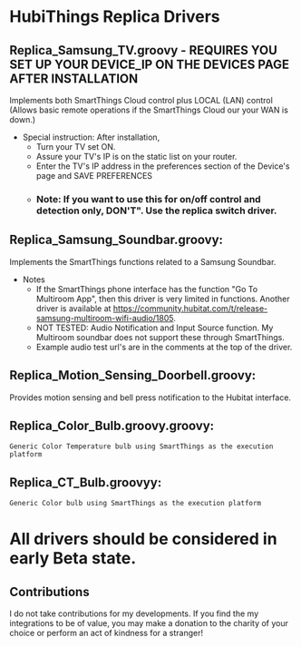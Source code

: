 # HubiThings Replica Drivers

## Replica_Samsung_TV.groovy - REQUIRES YOU SET UP YOUR DEVICE_IP ON THE DEVICES PAGE AFTER INSTALLATION
Implements both SmartThings Cloud control plus LOCAL (LAN) control (Allows basic remote operations if the SmartThings Cloud our your WAN is down.)
* Special instruction:  After installation,
  * Turn your TV set ON.
  * Assure your TV's IP is on the static list on your router.
  * Enter the TV's IP address in the preferences section of the Device's page and SAVE PREFERENCES
  * ### Note: If you want to use this for on/off control and detection only, DON'T".  Use the replica switch driver.

## Replica_Samsung_Soundbar.groovy:
Implements the SmartThings functions related to a Samsung Soundbar.
* Notes
  * If the SmartThings phone interface has the function "Go To Multiroom App", then this driver is very limited in functions.  Another driver is available at https://community.hubitat.com/t/release-samsung-multiroom-wifi-audio/1805.
  * NOT TESTED: Audio Notification and Input Source function.  My Multiroom soundbar does not support these through SmartThings.
  * Example audio test url's are in the comments at the top of the driver.

## Replica_Motion_Sensing_Doorbell.groovy: 
Provides motion sensing and bell press notification to the Hubitat interface.


## Replica_Color_Bulb.groovy.groovy: 
    Generic Color Temperature bulb using SmartThings as the execution platform


## Replica_CT_Bulb.groovyy: 
    Generic Color bulb using SmartThings as the execution platform


# All drivers should be considered in early Beta state.  


## Contributions
I do not take contributions for my developments.  If you find the my integrations to be of value, you may make a donation to the charity of your choice or perform an act of kindness for a stranger!
